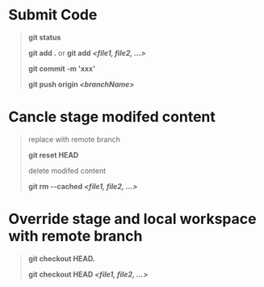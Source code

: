 # Submit Code
> **git status**
>
> **git add .** or **git add _\<file1, file2, ...\>_**
> 
> **git commit -m 'xxx'**
>
> **git push origin _\<branchName\>_**

# Cancle stage modifed content
> replace with remote branch 
>
> **git reset HEAD**
>
> delete modifed content
>
> **git rm --cached _\<file1, file2, ...\>_**

# Override stage and local workspace with remote branch
> **git checkout HEAD.**
>
> **git checkout HEAD _\<file1, file2, ...\>_**
